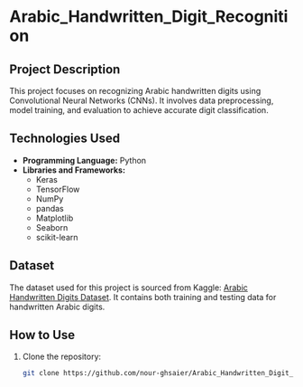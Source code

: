 # Arabic_Handwritten_Digit_Recognition

## Project Description
This project focuses on recognizing Arabic handwritten digits using Convolutional Neural Networks (CNNs). It involves data preprocessing, model training, and evaluation to achieve accurate digit classification.

## Technologies Used
- **Programming Language:** Python
- **Libraries and Frameworks:**
  - Keras
  - TensorFlow
  - NumPy
  - pandas
  - Matplotlib
  - Seaborn
  - scikit-learn
    
## Dataset
The dataset used for this project is sourced from Kaggle: [Arabic Handwritten Digits Dataset](https://www.kaggle.com/datasets/mloey1/ahdd1/data?select=Train+%2B+Test+Matlab.mat). It contains both training and testing data for handwritten Arabic digits.


## How to Use
1. Clone the repository:
   ```bash
   git clone https://github.com/nour-ghsaier/Arabic_Handwritten_Digit_Recognition.git
